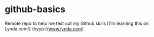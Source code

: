 # github-basics
Remote repo to help me test out my Github skills
[I'm learning this on Lynda.com!} (hyyp://www.lynda.com)
